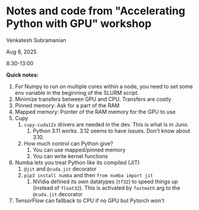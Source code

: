 # Notes and code from "Accelerating Python with GPU" workshop

Venkatesh Subramanian

Aug 8, 2025

8:30-13:00


**Quick notes:**
1. For Numpy to run on multiple cores within a node, you need to set some env variable in the beginning of the SLURM script.
2. Minimize transfers between GPU and CPU. Transfers are costly
3. Pinned memory: Ask for a part of the RAM
4. Mapped memory: Pointer of the RAM memory for the GPU to use 
5. Cupy
   1. `cupy-cuda12x` drivers are needed in the dev. This is what is in Juno.
      1. Python 3.11 works. 3.12 seems to have issues. Don't know about 3.10.
   2. How much control can Python give?
      1. You can use mapped/pinned memory
      2. You can write kernel functions
6. Numba lets you treat Python like its compiled (JIT)
   1. `@jit` and `@cuda.jit` decorator
   2. `pip3 install numba` and then `from numba import jit`
      1. NVidia defined its own datatypes (`tf32`) to speed things up (instead of `float32`). This is activated by `fastmath` arg to the `@cuda.jit` decorator
7. TensorFlow can fallback to CPU if no GPU but Pytorch won't

